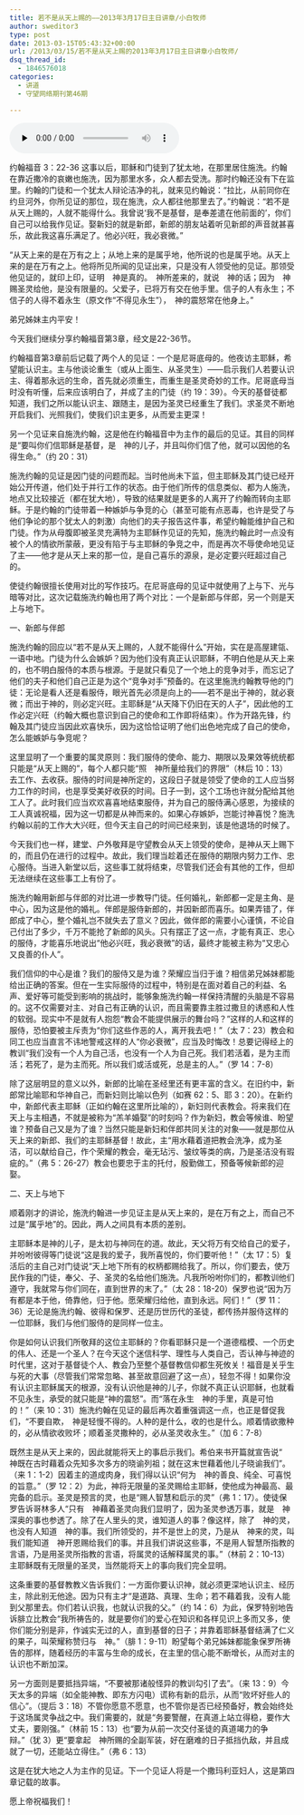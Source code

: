 ```yaml
---
title: 若不是从天上赐的——2013年3月17日主日讲章/小白牧师
author: sweditor3
type: post
date: 2013-03-15T05:43:32+00:00
url: /2013/03/15/若不是从天上赐的2013年3月17日主日讲章小白牧师/
dsq_thread_id:
  - 1846576018
categories:
  - 讲道
  - 守望网络期刊第46期

---
```

<div id="c-7805" class="grandmp3">
  <audio src="https://t5.shwchurch.org/wp-content/uploads/2013/03/20130315132720623.mp3" controls false preload="none" autobuffer="false"></audio>
</div>

约翰福音 3：22-36 这事以后，耶稣和门徒到了犹太地，在那里居住施洗。约翰在靠近撒冷的哀嫩也施洗，因为那里水多，众人都去受洗。那时约翰还没有下在监里。约翰的门徒和一个犹太人辩论洁净的礼，就来见约翰说：“拉比，从前同你在约旦河外，你所见证的那位，现在施洗，众人都往他那里去了。”约翰说：“若不是从天上赐的，人就不能得什么。我曾说‘我不是基督，是奉差遣在他前面的’，你们自己可以给我作见证。娶新妇的就是新郎，新郎的朋友站着听见新郎的声音就甚喜乐，故此我这喜乐满足了。他必兴旺，我必衰微。”

“从天上来的是在万有之上；从地上来的是属乎地，他所说的也是属乎地。从天上来的是在万有之上。他将所见所闻的见证出来，只是没有人领受他的见证。那领受他见证的，就印上印，证明　神是真的。　神所差来的，就说　神的话；因为　神赐圣灵给他，是没有限量的。父爱子，已将万有交在他手里。信子的人有永生；不信子的人得不着永生（原文作“不得见永生”），　神的震怒常在他身上。”

弟兄姊妹主内平安！

今天我们继续分享约翰福音第3章，经文是22-36节。

约翰福音第3章前后记载了两个人的见证：一个是尼哥底母的。他夜访主耶稣，希望能认识主。主与他谈论重生（或从上面生、从圣灵生）——启示我们人若要认识主、得着那永远的生命，首先就必须重生，而重生是圣灵奇妙的工作。尼哥底母当时没有听懂，后来应该明白了，并成了主的门徒（约 19：39）。今天的基督徒都知道，我们之所以能认识主、跟随主，是因为圣灵已经重生了我们。求圣灵不断地开启我们、光照我们，使我们识主更多，从而爱主更深！

另一个见证来自施洗约翰，这是他在约翰福音中为主作的最后的见证。其目的同样是“要叫你们信耶稣是基督，是　神的儿子，并且叫你们信了他，就可以因他的名得生命。”（约 20：31）

施洗约翰的见证是因门徒的问题而起。当时他尚未下监，但主耶稣及其门徒已经开始公开传道，他们处于并行工作的状态。由于他们所传的信息类似、都为人施洗，地点又比较接近（都在犹大地），导致的结果就是更多的人离开了约翰而转向主耶稣。于是约翰的门徒带着一种嫉妒与争竞的心（甚至可能有点恶毒，也许是受了与他们争论的那个犹太人的刺激）向他们的夫子报告这件事，希望约翰能维护自己和门徒。作为从母腹即被圣灵充满特为主耶稣作见证的先知，施洗约翰此时一点没有被个人的情欲所蒙蔽，更没有陷于与主耶稣的争竞之中，而是再次不辱使命地见证了主——他才是从天上来的那一位，是自己喜乐的源泉，是必定要兴旺超过自己的。

使徒约翰很擅长使用对比的写作技巧。在尼哥底母的见证中就使用了上与下、光与暗等对比，这次记载施洗约翰也用了两个对比：一个是新郎与伴郎，另一个则是天上与地下。

一、新郎与伴郎

施洗约翰的回应以“若不是从天上赐的，人就不能得什么”开始，实在是高屋建瓴、一语中地。门徒为什么会嫉妒？因为他们没有真正认识耶稣，不明白他是从天上来的，也不明白服侍的本质与根源。于是就只看见了一个地上的竞争对手，而忘记了他们的夫子和他们自己正是为这个“竞争对手”预备的。在这里施洗约翰教导他的门徒：无论是看人还是看服侍，眼光首先必须是向上的——若不是出于神的，就必衰微；而出于神的，则必定兴旺。主耶稣是“从天降下仍旧在天的人子”，因此他的工作必定兴旺（约翰大概也意识到自己的使命和工作即将结束）。作为开路先锋，约翰及其门徒应当因此欢喜快乐，因为这恰恰证明了他们出色地完成了自己的使命，怎么能嫉妒与争竞呢？

这里显明了一个重要的属灵原则：我们服侍的使命、能力、期限以及果效等统统都只能是“从天上赐的”，每个人都只能“照　神所量给我们的界限”（林后 10：13）去工作、去收获。服侍的时间是神所定的，这段日子就是领受了使命的工人应当努力工作的时间，也是享受美好收获的时间。日子一到，这个工场也许就分配给其他工人了。此时我们应当欢欢喜喜地结束服侍，并为自己的服侍满心感恩，为接续的工人真诚祝福，因为这一切都是从神而来的。如果心存嫉妒，岂能讨神喜悦？施洗约翰以前的工作大大兴旺，但今天主自己的时间已经来到，该是他退场的时候了。

今天我们也一样，建堂、户外敬拜是守望教会从天上领受的使命，是神从天上赐下的，而且仍在进行的过程中。故此，我们理当趁着还在服侍的期限内努力工作、忠心服侍。当进入新堂以后，这些事工就将结束，尽管我们还会有其他的工作，但却无法继续在这些事工上有份了。

施洗约翰用新郎与伴郎的对比进一步教导门徒。任何婚礼，新郎都一定是主角、是中心，因为这是他的婚礼。伴郎是服侍新郎的，并因新郎而喜乐。如果弄错了，伴郎成了中心，整个婚礼岂不就失去了意义？因此，做伴郎的需要小心谨慎，不论自己付出了多少，千万不能抢了新郎的风头。只有摆正了这一点，才能有真正、忠心的服侍，才能喜乐地说出“他必兴旺，我必衰微”的话，最终才能被主称为“又忠心又良善的仆人”。

我们信仰的中心是谁？我们的服侍又是为谁？荣耀应当归于谁？相信弟兄姊妹都能给出正确的答案。但在一生实际服侍的过程中，特别是在面对着自己的利益、名声、爱好等可能受到影响的挑战时，能够象施洗约翰一样保持清醒的头脑是不容易的。这不仅需要对主、对自己有正确的认识，而且需要靠主胜过撒旦的诱惑和人性的软弱。现实中不是就有人抱怨“教会不能提供展示的舞台吗？”这样的人和这样的服侍，恐怕要被主斥责为“你们这些作恶的人，离开我去吧！”（太 7：23）教会和同工也应当直言不讳地警戒这样的人“你必衰微”，应当及时悔改！总要记得经上的教训“我们没有一个人为自己活，也没有一个人为自己死。我们若活着，是为主而活；若死了，是为主而死。所以我们或活或死，总是主的人。”（罗 14：7-8）

除了这层明显的意义以外，新郎的比喻在圣经里还有更丰富的含义。在旧约中，新郎常比喻耶和华神自己，而新妇则比喻以色列（如赛 62：5、耶 3：20）。在新约中，新郎代表主耶稣（正如约翰在这里所比喻的），新妇则代表教会。将来我们在天上与主相遇，不就是被称为“羔羊婚娶”的时刻吗？作为新妇，教会等候谁、盼望谁？预备自己又是为了谁？当然只能是新妇和伴郎共同关注的对象——就是那位从天上来的新郎、我们的主耶稣基督！故此，主“用水藉着道把教会洗净，成为圣洁，可以献给自己，作个荣耀的教会，毫无玷污、皱纹等类的病，乃是圣洁没有瑕疵的。”（弗 5：26-27）教会也要忠于主的托付，殷勤做工，预备等候新郎的迎娶。

二、天上与地下
  
顺着刚才的讲论，施洗约翰进一步见证主是从天上来的，是在万有之上，而自己不过是“属乎地”的。因此，两人之间具有本质的差别。

主耶稣本是神的儿子，是太初与神同在的道。故此，天父将万有交给自己的爱子，并吩咐彼得等门徒说“这是我的爱子，我所喜悦的，你们要听他！”（太 17：5）复活后的主自己对门徒说“天上地下所有的权柄都赐给我了。所以，你们要去，使万民作我的门徒，奉父、子、圣灵的名给他们施洗。凡我所吩咐你们的，都教训他们遵守，我就常与你们同在，直到世界的末了。”（太 28：18-20）保罗也说“因为万有都是本于他，倚靠他，归于他。愿荣耀归给他，直到永远。阿们！”（罗 11：36）无论是施洗约翰、彼得和保罗、还是历世历代的圣徒，都传扬并服侍这样的一位耶稣，我们与他们服侍的是同样一位主。

你是如何认识我们所敬拜的这位主耶稣的？你看耶稣只是一个道德楷模、一个历史的伟人、还是一个圣人？在今天这个迷信科学、理性与人类自己，否认神与神迹的时代里，这对于基督徒个人、教会乃至整个基督教信仰都生死攸关！福音是关乎生与死的大事（尽管我们常常忽略、甚至故意回避了这一点），轻忽不得！如果你没有认识主耶稣属天的根源，没有认识他是神的儿子，你就不真正认识耶稣，也就看不见永生，承受的就只能是“神的震怒”。而“落在永生　神的手里，真是可怕的！”（来 10：31）施洗约翰在见证的最后再次着重强调这一点，也正是督促我们，“不要自欺，　神是轻慢不得的。人种的是什么，收的也是什么。顺着情欲撒种的，必从情欲收败坏；顺着圣灵撒种的，必从圣灵收永生。”（加 6：7-8）

既然主是从天上来的，因此就能将天上的事启示我们。希伯来书开篇就宣告说“　神既在古时藉着众先知多次多方的晓谕列祖；就在这末世藉着他儿子晓谕我们”。（来 1：1-2）因着主的道成肉身，我们得以认识“何为　神的善良、纯全、可喜悦的旨意。”（罗 12：2）为此，神将无限量的圣灵赐给主耶稣，使他成为神最高、最完备的启示。圣灵是预言的灵，也是“赐人智慧和启示的灵”（弗 1：17）。使徒保罗告诉哥林多人“只有　神藉着圣灵向我们显明了，因为圣灵参透万事，就是　神深奥的事也参透了。除了在人里头的灵，谁知道人的事？像这样，除了　神的灵，也没有人知道　神的事。我们所领受的，并不是世上的灵，乃是从　神来的灵，叫我们能知道　神开恩赐给我们的事。并且我们讲说这些事，不是用人智慧所指教的言语，乃是用圣灵所指教的言语，将属灵的话解释属灵的事。”（林前 2：10-13）主耶稣既有无限量的圣灵，当然能将天上的事向我们完全显明。

这条重要的基督教教义告诉我们：一方面你要认识神，就必须更深地认识主、经历主，除此别无他途。因为只有主才“是道路、真理、生命；若不藉着我，没有人能到父那里去。你们若认识我，也就认识我的父。”（约 14：6）为此，保罗特别地告诉腓立比教会“我所祷告的，就是要你们的爱心在知识和各样见识上多而又多，使你们能分别是非，作诚实无过的人，直到基督的日子；并靠着耶稣基督结满了仁义的果子，叫荣耀称赞归与　神。”（腓 1：9-11）盼望每个弟兄姊妹都能象保罗所祷告的那样，随着经历的丰富与生命的成长，在主里的信心能不断增长，从而对主的认识也不断加深。

另一方面则是要抵挡异端，“不要被那诸般怪异的教训勾引了去”。（来 13：9）今天太多的异端（如全能神教、即东方闪电）谎称有新的启示，从而“败坏好些人的信心”。（提后 3：18）不管你愿意不愿意，也不管你是否已经预备好，教会始终处于这场属灵争战之中。我们需要的，就是“务要警醒，在真道上站立得稳，要作大丈夫，要刚强。”（林前 15：13）也“要为从前一次交付圣徒的真道竭力的争辩。”（犹 3）更“要拿起　神所赐的全副军装，好在磨难的日子抵挡仇敌，并且成就了一切，还能站立得住。”（弗 6：13）

这是在犹大地之人为主作的见证。下一个见证人将是一个撒玛利亚妇人，这是第四章记载的故事。

愿上帝祝福我们！